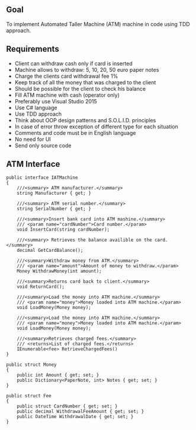 ## Goal 

To implement Automated Taller Machine (ATM) machine in code using TDD approach.

## Requirements

- Client can withdraw cash only if card is inserted
- Machine allows to withdraw: 5, 10, 20, 50 euro paper notes
- Charge the clients card withdrawal fee 1%
- Keep track of all the money that was charged to the client
- Should be possible for the client to check his balance
- Fill ATM machine with cash (operator only)
- Preferably use Visual Studio 2015
- Use C# language
- Use TDD approach
- Think about OOP design patterns and S.O.L.I.D. principles
- In case of error throw exception of different type for each situation
- Comments and code must be in English language
- No need for UI
- Send only source code

## ATM Interface
```
public interface IATMachine
{
    ///<summary> ATM manufacturer.</summary>
    string Manufacturer { get; }

    ///<summary> ATM serial number.</summary>
    string SerialNumber { get; }

    ///<summary>Insert bank card into ATM mashine.</summary>
    /// <param name="cardNumber">Card number.</param>
    void InsertCard(string cardNumber);

    ///<summary> Retrieves the balance availible on the card.</summary>
    decimal GetCardBalance(); 

    ///<summary>Withdraw money from ATM.</summary>
    /// <param name="amount">Amount of money to withdraw.</param>
    Money WithdrawMoney(int amount);

    ///<summary>Returns card back to client.</summary>
    void ReturnCard();

    ///<summary>Load the money into ATM machine.</summary>
    /// <param name="money">Money loaded into ATM machine.</param>
    void LoadMoney(Money money);

    ///<summary>Load the money into ATM machine.</summary>
    /// <param name="money">Money loaded into ATM machine.</param>
    void LoadMoney(Money money);

    ///<summary>Retrieves charged fees.</summary>
    /// <returns>List of charged fees.</returns>
    IEnumerable<fee> RetrieveChargedFees()
}

public struct Money
{
    public int Amount { get; set; }
    public Dictionary<PaperNote, int> Notes { get; set; }
}

public struct Fee
{
    public struct CardNumber { get; set; }
    public decimal WithdrawalFeeAmount { get; set; }
    public DateTime WithdrawalDate { get; set; }
}
```